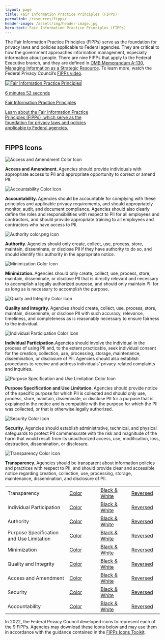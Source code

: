 ```yaml
---
layout: page
title: Fair Information Practice Principles (FIPPs)
permalink: /resources/fipps/
header-image: /assets/img/header-image.jpg
hero-text: Fair Information Practice Principles (FIPPs)
---
```


<p class="font-sans-sm">The Fair Information Practice Principles (FIPPs) serve as the foundation for privacy laws and policies applicable to Federal agencies. They are critical to how the government approaches information management, especially information about people. There are nine FIPPs that apply to the Federal Executive branch, and they are defined in <a href="https://www.whitehouse.gov/wp-content/uploads/legacy_drupal_files/omb/circulars/A130/a130revised.pdf">OMB Memorandum A-130, Managing Information as a Strategic Resource</a>. To learn more, watch the Federal Privacy Council’s <a href="https://www.fpc.gov/learn-about-federal-privacy-program/">FIPPs video</a>.</p>

<section class=" grid-container">
    <div class="grid-row flex-justify-center">
        <div class="text-center margin-y-2 bg-white padding-2 margin-1 shadow-5 members-hover radius-lg" style="max-width: 20rem;">
            <a href="{{ site.baseurl }}/fair-info-practice-principles/" class="text-no-underline text-gray-70" style="display: inline-block;">
                <div >
                    <img style="object-fit:cover; border: 1px solid #555;" alt="Fair Information Practice Principles" src="{{site.baseurl}}/assets/img/logos/Video_4.png" alt="Fair Information Practice Principles image" />
                </div>
                <p class="font-sans-sm text-gray-70 text-left text-no-underline">6 minutes 52 seconds</p>
                <p class="font-heading-md text-gray-70 text-left text-no-underline">Fair Information Practice Principles</p>
                <p class="font-sans-sm text-gray-70 text-left text-no-underline">Learn about the Fair Information Practice Principles (FIPPs), which serve as the foundation for privacy laws and policies applicable to Federal agencies.</p>
            </a>
        </div>
    </div>
</section>

<h2>FIPPS Icons</h2>

<div class="fipps-list">
    <div class="grid-row">
        <div class="mobile-lg:grid-col-3 fipps-list__image">
            <img src="{{site.baseurl}}/assets/img/logos/png_color/Access-and-Amendment_color.png" alt="Access and Amendment Color Icon" />
        </div>
        <div class="mobile-lg:grid-col-9 fipps-list__text">
            <p><b>Access and Amendment. </b>Agencies should provide individuals with appropriate access to PII and appropriate opportunity to correct or amend PII.</p>
        </div>
    </div>
    <div class="grid-row">
        <div class="mobile-lg:grid-col-3 fipps-list__image">
            <img src="{{site.baseurl}}/assets/img/logos/png_color/Access-and-Amendment_color.png" alt="Accountability Color Icon" />
        </div>
        <div class="mobile-lg:grid-col-9 fipps-list__text">
            <p><b>Accountability. </b>Agencies should be accountable for complying with these principles and applicable privacy requirements, and should appropriately monitor, audit, and document compliance. Agencies should also clearly define the roles and responsibilities with respect to PII for all employees and contractors, and should provide appropriate training to all employees and contractors who have access to PII.</p>
        </div>
    </div>
    <div class="grid-row">
        <div class="mobile-lg:grid-col-3 fipps-list__image">
            <img src="{{site.baseurl}}/assets/img/logos/png_color/Authority_color.png" alt="Authority color.png Icon"/>
        </div>
        <div class="mobile-lg:grid-col-9 fipps-list__text">
            <p><b>Authority. </b>Agencies should only create, collect, use, process, store, maintain, disseminate, or disclose PII if they have authority to do so, and should identify this authority in the appropriate notice.</p>
        </div>
    </div>
    <div class="grid-row">
        <div class="mobile-lg:grid-col-3 fipps-list__image">
            <img src="{{site.baseurl}}/assets/img/logos/png_color/Minimization_color.png" alt="Minimization Color Icon"/>   
        </div>
        <div class="mobile-lg:grid-col-9 fipps-list__text">
            <p><b>Minimization. </b>Agencies should only create, collect, use, process, store, maintain, disseminate, or disclose PII that is directly relevant and necessary to accomplish a legally authorized purpose, and should only maintain PII for as long as is necessary to accomplish the purpose.</p>
        </div>
    </div>
    <div class="grid-row">
        <div class="mobile-lg:grid-col-3 fipps-list__image">
            <img src="{{site.baseurl}}/assets/img/logos/png_color/Quality-and-Integrity_color.png" alt="Quaity and Integrity Color Icon"/>
        </div>
        <div class="mobile-lg:grid-col-9 fipps-list__text">
            <p><b>Quality and Integrity. </b>Agencies should create, collect, use, process, store, maintain, disseminate, or disclose PII with such accuracy, relevance, timeliness, and completeness as is reasonably necessary to ensure fairness to the individual.</p>
        </div>
    </div>
    <div class="grid-row">
        <div class="mobile-lg:grid-col-3 fipps-list__image">
            <img src="{{site.baseurl}}/assets/img/logos/png_color/Individual-Participation_color.png" alt="Individual Participation Color Icon"/>
        </div>
        <div class="mobile-lg:grid-col-9 fipps-list__text">
            <p><b>Individual Participation.</b>Agencies should involve the individual in the process of using PII and, to the extent practicable, seek individual consent for the creation, collection, use, processing, storage, maintenance, dissemination, or disclosure of PII. Agencies should also establish procedures to receive and address individuals’ privacy-related complaints and inquiries.</p>
        </div>
    </div>
    <div class="grid-row">
        <div class="mobile-lg:grid-col-3 fipps-list__image">
            <img src="{{site.baseurl}}/assets/img/logos/png_color/Purpose-Specification_color.png" alt="Purpose Specification and Use Limitation Color Icon"/>
        </div>
        <div class="mobile-lg:grid-col-9 fipps-list__text">
            <p><b>Purpose Specification and Use Limitation. </b>Agencies should provide notice of the specific purpose for which PII is collected and should only use, process, store, maintain, disseminate, or disclose PII for a purpose that is explained in the notice and is compatible with the purpose for which the PII was collected, or that is otherwise legally authorized.</p>
        </div>
    </div>
    <div class="grid-row">
        <div class="mobile-lg:grid-col-3 fipps-list__image">
            <img src="{{site.baseurl}}/assets/img/logos/png_color/Security_color.png" alt="Security Color Icon"/>
        </div>
        <div class="mobile-lg:grid-col-9 fipps-list__text">
            <p><b>Security. </b>Agencies should establish administrative, technical, and physical safeguards to protect PII commensurate with the risk and magnitude of the harm that would result from its unauthorized access, use, modification, loss, destruction, dissemination, or disclosure.</p>
        </div>
    </div>
    <div class="grid-row">
        <div class="mobile-lg:grid-col-3 fipps-list__image">
            <img src="{{site.baseurl}}/assets/img/logos/png_color/Transparency_color.png" alt="Transparency Color Icon"/>
        </div>
        <div class="mobile-lg:grid-col-9 fipps-list__text">
            <p><b>Transparency. </b>Agencies should be transparent about information policies and practices with respect to PII, and should provide clear and accessible notice regarding creation, collection, use, processing, storage, maintenance, dissemination, and disclosure of PII.</p>
        </div>
    </div>
</div>



<table class="usa-table margin-x-auto" aria-label="FIPPS Icons" role="presentation">
    <colgroup>
        <col span="1" style="width: 40%;">
        <col span="1" style="width: 20%;">
        <col span="1" style="width: 20%;">
        <col span="1" style="width: 20%;">
    </colgroup>
    <tbody>
        <tr>
            <td>Transparency</td>
            <td><a href="{{site.baseurl}}/assets/img/logos/png_color/Transparency_color.png" download aria-label="download color transparency icon">Color</a></td>
            <td><a href="{{site.baseurl}}/assets/img/logos/png_bw/Transparency_bw.png" download aria-label="download black and white transparency icon">Black & White</a></td>
            <td><a href="{{site.baseurl}}/assets/img/logos/png_reversed/Transparency_reversed.png" download aria-label="download reversed transparency icon">Reversed</a></td>
        </tr>
        <tr>
            <td>Individual Participation</td>
            <td><a href="{{site.baseurl}}/assets/img/logos/png_color/Individual-Participation_color.png" download aria-label="download color Participation icon">Color</a></td>
            <td><a href="{{site.baseurl}}/assets/img/logos/png_bw/Individual-Participation_bw.png" download aria-label="download black and white Participation icon">Black & White</a></td>
            <td><a href="{{site.baseurl}}/assets/img/logos/png_reversed/Individual-Participation_reversed.png" download aria-label="download reversed Participation icon">Reversed</a></td>
        </tr>
        <tr>
            <td>Authority</td>
            <td><a href="{{site.baseurl}}/assets/img/logos/png_color/Authority_color.png" download aria-label="download color Authority icon">Color</a></td>
            <td><a href="{{site.baseurl}}/assets/img/logos/png_bw/Authority_bw.png" download aria-label="download black and white Authority icon">Black & White</a></td>
            <td><a href="{{site.baseurl}}/assets/img/logos/png_reversed/Authority_reversed.png" download aria-label="download reversed Authority icon">Reversed</a></td>
        </tr>
        <tr>
            <td>Purpose Specification and Use Limitation</td>
            <td><a href="{{site.baseurl}}/assets/img/logos/png_color/Purpose-Specification_color.png" download aria-label="download color Purpose Specification icon">Color</a></td>
            <td><a href="{{site.baseurl}}/assets/img/logos/png_bw/Purpose-Specification_bw.png" download aria-label="download black and white Purpose Specification icon">Black & White</a></td>
            <td><a href="{{site.baseurl}}/assets/img/logos/png_reversed/Purpose-Specification_reversed.png" download aria-label="download reversed Purpose Specification icon">Reversed</a></td>
        </tr>
        <tr>
            <td>Minimization</td>
            <td><a href="{{site.baseurl}}/assets/img/logos/png_color/Minimization_color.png" download aria-label="download color Minimization icon">Color</a></td>
            <td><a href="{{site.baseurl}}/assets/img/logos/png_bw/Minimization_bw.png" download aria-label="download black and white Minimization icon">Black & White</a></td>
            <td><a href="{{site.baseurl}}/assets/img/logos/png_reversed/Minimization_reversed.png" download aria-label="download reversed Minimization icon">Reversed</a></td>
        </tr>
        <tr>
            <td>Quality and Integrity</td>
            <td><a href="{{site.baseurl}}/assets/img/logos/png_color/Quality-and-Integrity_color.png" download aria-label="download color Quality and Integrity icon">Color</a></td>
            <td><a href="{{site.baseurl}}/assets/img/logos/png_bw/Quality-and-Integrity_bw.png" download aria-label="download black and white Quality and Integrity icon">Black & White</a></td>
            <td><a href="{{site.baseurl}}/assets/img/logos/png_reversed/Quality-and-Integrity_reversed.png" download aria-label="download reversed Quality and Integrity icon">Reversed</a></td>
        </tr>
        <tr>
            <td>Access and Amendment</td>
            <td><a href="{{site.baseurl}}/assets/img/logos/png_color/Access-and-Amendment_color.png" download aria-label="download color Access and Amendment icon">Color</a></td>
            <td><a href="{{site.baseurl}}/assets/img/logos/png_bw/Access-and-Amendment_bw.png" download aria-label="download black and white Access and Amendment icon">Black & White</a></td>
            <td><a href="{{site.baseurl}}/assets/img/logos/png_reversed/Access-and-Amendment_reversed.png" download aria-label="download reversed Access and Amendment icon">Reversed</a></td>
        </tr>
        <tr>
            <td>Security</td>
            <td><a href="{{site.baseurl}}/assets/img/logos/png_color/Security_color.png" download aria-label="download color Security icon">Color</a></td>
            <td><a href="{{site.baseurl}}/assets/img/logos/png_bw/Security_bw.png" download aria-label="download black and white Security icon">Black & White</a></td>
            <td><a href="{{site.baseurl}}/assets/img/logos/png_reversed/Security_reversed.png" download aria-label="download reversed Security icon">Reversed</a></td>
        </tr>
        <tr>
            <td>Accountability</td>
            <td><a href="{{site.baseurl}}/assets/img/logos/png_color/Accountability_color.png" download aria-label="download color Accountability icon">Color</a></td>
            <td><a href="{{site.baseurl}}/assets/img/logos/png_bw/Accountability_bw.png" download aria-label="download black and white Accountability icon">Black & White</a></td>
            <td><a href="{{site.baseurl}}/assets/img/logos/png_reversed/Accountability_reversed.png" download aria-label="download reversed Accountability icon">Reversed</a></td>
        </tr>
    </tbody>
</table>

<p>In 2022, the Federal Privacy Council developed icons to represent each of the 9 FIPPs. Agencies may download these icons below and may use them in accordance with the guidance contained in the <a href="{{site.baseurl}}/assets/pdf/FIPPs-Icons-Toolkit.pdf">FIPPs Icons Toolkit</a>.</p>